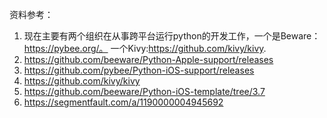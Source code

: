 资料参考：

1. 现在主要有两个组织在从事跨平台运行python的开发工作，一个是Beware：https://pybee.org/。 一个Kivy:https://github.com/kivy/kivy.
2. https://github.com/beeware/Python-Apple-support/releases
3. https://github.com/pybee/Python-iOS-support/releases
4. https://github.com/kivy/kivy
5. https://github.com/beeware/Python-iOS-template/tree/3.7
6. https://segmentfault.com/a/1190000004945692



